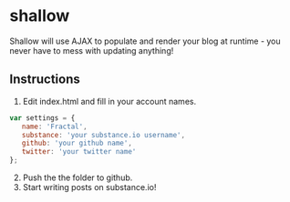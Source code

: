 shallow
=======

Shallow will use AJAX to populate and render your blog at runtime - you never have to mess with updating anything!

## Instructions

1. Edit index.html and fill in your account names. 

```javascript
var settings = {
   name: 'Fractal',
   substance: 'your substance.io username',
   github: 'your github name',
   twitter: 'your twitter name'
};
```

2. Push the the folder to github.
3. Start writing posts on substance.io!